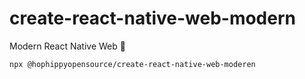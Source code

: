 # create-react-native-web-modern
Modern React Native Web 
🚧

``npx @hophippyopensource/create-react-native-web-moderen``

